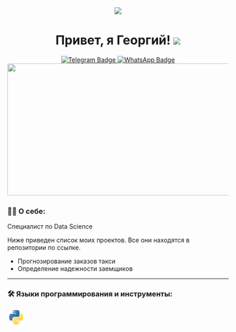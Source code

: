<div id="header" align="center">
  <img src="https://media2.giphy.com/media/pdE5y1A7WzKn2kgPdN/200.webp?cid=790b76118gk1mk9rw0otokp3lwjhsmj26g6h99issy0af755&ep=v1_stickers_search&rid=200.webp&ct=s" width="100"/>
</div>

<h1 align="center">
  Привет, я Георгий!
  <img src="https://github.com/blackcater/blackcater/raw/main/images/Hi.gif" height="32"/>
</h1>

<div id="badges" align="center">
  <a href="https://t.me/Gosha_Turkiya">
    <img src="https://img.shields.io/badge/Telegram-blue?style=for-the-badge&logo=telegram&logoColor=white" alt="Telegram Badge"/>
  </a>
  <a href="https://wa.me/79529076307">
    <img src="https://img.shields.io/badge/WhatsApp-green?style=for-the-badge&logo=whatsapp&logoColor=white" alt="WhatsApp Badge"/>
  </a>
</div>

<div align="center">
  <img src="https://media.giphy.com/media/dWesBcTLavkZuG35MI/giphy.gif" width="600" height="300"/>
</div>

### :man_technologist: О себе:
Специалист по Data Science

Ниже приведен список моих проектов. Все они находятся в репозитории по ссылке.
* Прогнозирование заказов такси
* Определение надежности заемщиков
---

### :hammer_and_wrench: Языки программирования и инструменты:
<div>
  <img src="https://raw.githubusercontent.com/devicons/devicon/6910f0503efdd315c8f9b858234310c06e04d9c0/icons/python/python-original.svg" title="Python" alt="Python" width="40" height="40"/>&nbsp;
</div>
